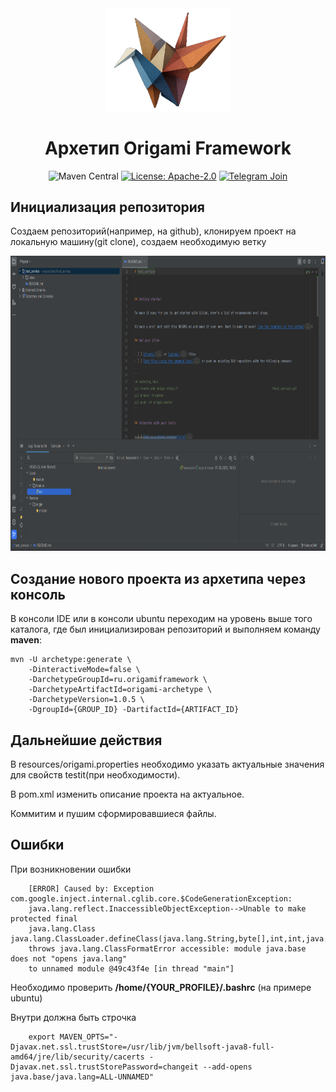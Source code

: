 <div align="center">
<img src="./img/logo.png" alt="Origami" width="200">

# Архетип Origami Framework

![Maven Central](https://img.shields.io/maven-central/v/ru.origamiframework/origami-framework-parent.svg)
[![License: Apache-2.0](https://img.shields.io/badge/License-Apache_2.0-blue.svg)](https://www.apache.org/licenses/LICENSE-2.0)
[![Telegram Join](https://img.shields.io/badge/Telegram-Join%20channel-blue?logo=telegram)](https://t.me/origamiframework)
</div>

## Инициализация репозитория

Создаем репозиторий(например, на github), клонируем проект на локальную машину(git clone), создаем необходимую ветку

<img alt="img_1.png" height="472" width="862" src="img/img_1.png"/>

## Создание нового проекта из архетипа через консоль

В консоли IDE или в консоли ubuntu переходим на уровень выше того каталога, где был инициализирован репозиторий 
и выполняем команду **maven**:

```
mvn -U archetype:generate \
    -DinteractiveMode=false \
    -DarchetypeGroupId=ru.origamiframework \
    -DarchetypeArtifactId=origami-archetype \
    -DarchetypeVersion=1.0.5 \
    -DgroupId={GROUP_ID} -DartifactId={ARTIFACT_ID}
```

## Дальнейшие действия

В resources/origami.properties необходимо указать актуальные значения для свойств testit(при необходимости).

В pom.xml изменить описание проекта на актуальное.

Коммитим и пушим сформировавшиеся файлы.


## Ошибки

При возникновении ошибки

```
    [ERROR] Caused by: Exception com.google.inject.internal.cglib.core.$CodeGenerationException: 
    java.lang.reflect.InaccessibleObjectException-->Unable to make protected final 
    java.lang.Class java.lang.ClassLoader.defineClass(java.lang.String,byte[],int,int,java.security.ProtectionDomain) 
    throws java.lang.ClassFormatError accessible: module java.base does not "opens java.lang" 
    to unnamed module @49c43f4e [in thread "main"]
```

Необходимо проверить **/home/{YOUR_PROFILE}/.bashrc** (на примере ubuntu)

Внутри должна быть строчка

```
    export MAVEN_OPTS="-Djavax.net.ssl.trustStore=/usr/lib/jvm/bellsoft-java8-full-amd64/jre/lib/security/cacerts -Djavax.net.ssl.trustStorePassword=changeit --add-opens java.base/java.lang=ALL-UNNAMED"
```
